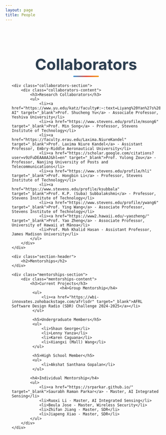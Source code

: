 ```yaml
---
layout: page
title: People
---
```


<style>
.people-container {
    max-width: 1200px;
    margin: 0 auto;
    padding: 20px;
}

.section-header {
    text-align: center;
    margin: 40px 0 30px 0;
    position: relative;
}

.section-header h2 {
    font-size: 3rem;
    font-weight: 700;
    color: #2c3e50;
    margin-bottom: 10px;
    text-shadow: 2px 2px 4px rgba(0,0,0,0.1);
}

.section-header::after {
    content: '';
    position: absolute;
    bottom: -10px;
    left: 50%;
    transform: translateX(-50%);
    width: 80px;
    height: 4px;
    background: linear-gradient(90deg, #3498db, #e74c3c, #f39c12);
    border-radius: 2px;
}

.collaborators-section {
    background: linear-gradient(135deg, #ffffff 0%, #f8f9fa 100%);
    border-radius: 20px;
    padding: 40px;
    margin-bottom: 40px;
    box-shadow: 0 15px 35px rgba(0,0,0,0.1);
    border: 1px solid #e9ecef;
}

.mentorships-section {
    background: linear-gradient(135deg, #f8f9fa 0%, #e9ecef 100%);
    border-radius: 20px;
    padding: 40px;
    margin-bottom: 30px;
    box-shadow: 0 15px 35px rgba(0,0,0,0.1);
    border: 1px solid #dee2e6;
}

.collaborators-content {
    font-size: 1.4rem;
    line-height: 1.8;
    color: #2c3e50;
}

.collaborators-content h3 {
    font-size: 1.8rem;
    font-weight: 600;
    color: #34495e;
    margin-bottom: 20px;
    border-bottom: 2px solid #3498db;
    padding-bottom: 10px;
}

.collaborators-content ul {
    list-style: none;
    padding: 0;
}

.collaborators-content li {
    margin-bottom: 15px;
    padding: 15px;
    background: white;
    border-radius: 10px;
    box-shadow: 0 5px 15px rgba(0,0,0,0.08);
    border-left: 4px solid #3498db;
    transition: all 0.3s ease;
}

.collaborators-content li:hover {
    transform: translateX(5px);
    box-shadow: 0 8px 25px rgba(0,0,0,0.12);
}

.collaborators-content a {
    color: #2c3e50;
    text-decoration: none;
    font-weight: 600;
}

.collaborators-content a:hover {
    color: #3498db;
}

.mentorships-content {
    font-size: 1.4rem;
    line-height: 1.8;
    color: #2c3e50;
}

.mentorships-content h3 {
    font-size: 1.8rem;
    font-weight: 600;
    color: #34495e;
    margin-bottom: 20px;
    border-bottom: 2px solid #e74c3c;
    padding-bottom: 10px;
}

.mentorships-content h4 {
    font-size: 1.6rem;
    font-weight: 600;
    color: #2c3e50;
    margin: 25px 0 15px 0;
}

.mentorships-content h5 {
    font-size: 1.4rem;
    font-weight: 600;
    color: #34495e;
    margin: 20px 0 10px 0;
    border-bottom: 1px solid #bdc3c7;
    padding-bottom: 5px;
}

.mentorships-content ul {
    list-style: none;
    padding: 0;
}

.mentorships-content li {
    margin-bottom: 15px;
    padding: 15px;
    background: white;
    border-radius: 10px;
    box-shadow: 0 5px 15px rgba(0,0,0,0.08);
    border-left: 4px solid #e74c3c;
    transition: all 0.3s ease;
}

.mentorships-content li:hover {
    transform: translateX(5px);
    box-shadow: 0 8px 25px rgba(0,0,0,0.12);
}

.mentorships-content a {
    color: #2c3e50;
    text-decoration: none;
    font-weight: 600;
}

.mentorships-content a:hover {
    color: #e74c3c;
}

@media (max-width: 768px) {
    .section-header h2 {
        font-size: 2.5rem;
    }
    
    .collaborators-content,
    .mentorships-content {
        font-size: 1.2rem;
    }
    
    .collaborators-content h3,
    .mentorships-content h3 {
        font-size: 1.6rem;
    }
    
    .mentorships-content h4 {
        font-size: 1.4rem;
    }
}
</style>

<div class="people-container">
    <div class="section-header">
        <h2>Collaborators</h2>
    </div>
    
    <div class="collaborators-section">
        <div class="collaborators-content">
            <h3>Research Collaborators</h3>
            <ul>
                <li><a href="https://www.yu.edu/katz/faculty#:~:text=Liyang%20Yan%27s%20Bio-,Shucheng%20Yu,-AI" target="_blank">Prof. Shucheng Yu</a> - Associate Professor, Yeshiva University</li>
                <li><a href="https://www.stevens.edu/profile/msong6" target="_blank">Prof. Min Song</a> - Professor, Stevens Institute of Technology</li>
                <li><a href="https://faculty.erau.edu/Laxima.NiureKandel" target="_blank">Prof. Laxima Niure Kandel</a> - Assistant Professor, Embry-Riddle Aeronautical University</li>
                <li><a href="https://scholar.google.com/citations?user=v9zFuDEAAAAJ&hl=en" target="_blank">Prof. Yulong Zou</a> - Professor, Nanjing University of Posts and Telecommunications</li>
                <li><a href="https://www.stevens.edu/profile/hli" target="_blank">Prof. Hongbin Li</a> - Professor, Stevens Institute of Technology</li>
                <li><a href="https://www.stevens.edu/profile/ksubbala" target="_blank">Prof. K.P. (Suba) Subbalakshmi</a> - Professor, Stevens Institute of Technology</li>
                <li><a href="https://www.stevens.edu/profile/ywang6" target="_blank">Prof. Ying Wang</a> - Associate Professor, Stevens Institute of Technology</li>
                <li><a href="https://www2.hawaii.edu/~yaozheng/" target="_blank">Prof. Yao Zheng</a> - Associate Professor, University of Hawaii at Mānoa</li>
                <li>Prof. Moh Khalid Hasan - Assistant Professor, James Madison University</li>
            </ul>
        </div>
    </div>
    
    <div class="section-header">
        <h2>Mentorships</h2>
    </div>
    
    <div class="mentorships-section">
        <div class="mentorships-content">
            <h3>Current Projects</h3>
                         <h4>Group Mentorship</h4>
             <ul>
                 <li><a href="https://wbi-innovates.zohobackstage.com/afrlsdr" target="_blank">AFRL Software Design Radio (SDR) Challenge 2024-2025</a></li>
             </ul>
             
             <h5>Undergraduate Members</h5>
             <ul>
                 <li>Shaun George</li>
                 <li>Lenny Yanza</li>
                 <li>Karen Caguana</li>
                 <li>Xiangxi (Mall) Wang</li>
             </ul>
             
             <h5>High School Member</h5>
             <ul>
                 <li>Akshat Santhana Gopalan</li>
             </ul>
            
            <h4>Individual Mentorship</h4>
            <ul>
                <li><a href="https://srparkar.github.io/" target="_blank">Saurabh Raman Parkar</a> - Master, AI Integrated Sensing</li>
                <li>Ruoxi Li - Master, AI Integrated Sensing</li>
                <li>Beula Jose - Master, Wireless Security</li>
                <li>Zhifan Jiang - Master, SDR</li>
                <li>Jiapeng Xiao - Master, SDR</li>
            </ul>
        </div>
    </div>
</div>